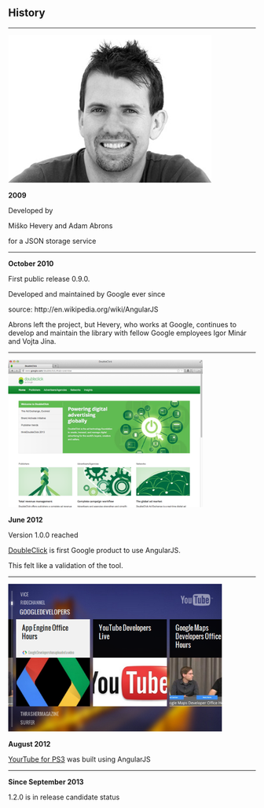 ##  History

---

<img src="/assets/01-history/angularjs-misko-hevery.jpg" alt="" height="300"/>


**2009**

Developed by 

Miško Hevery and Adam Abrons 

for a JSON storage service

---

**October 2010**

First public release 0.9.0.

Developed and maintained by Google ever since

<aside data-markdown class="notes">
source: http://en.wikipedia.org/wiki/AngularJS

Abrons left the project, but Hevery, who works at Google, continues to develop and maintain the library with fellow Google employees Igor Minár and Vojta Jína.
</aside>

---

<img src="/assets/01-history/angularjs-doubleclick.png" alt="DoubleClick Home Screenshot" height="300"/>


**June 2012**

Version 1.0.0 reached

[DoubleClick](http://blog.angularjs.org/2012/06/doubleclick-super-powered-by-angularjs.html) is first Google product to use AngularJS.

This felt like a validation of the tool.

---

<img src="assets/01-history/angularjs-youtube-ps3.png" alt="" height="300"/>

**August 2012**

[YourTube for PS3](http://blog.angularjs.org/2012/08/your-excuse-to-buy-playstation.html) was built using AngularJS

---

**Since September 2013**

1.2.0 is in release candidate status

